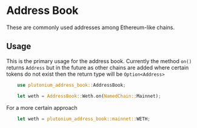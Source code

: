  # Address Book

These are commonly used addresses among Ethereum-like chains.

## Usage

This is the primary usage for the address book. Currently the method `on()` returns `Address` but in the future as other chains are added where certain tokens do not exist then the return type will be `Option<Address>`

```rust
    use plutonium_address_book::AddressBook;

    let weth = AddressBook::Weth.on(NamedChain::Mainnet);
```

For a more certain approach

```rust
    let weth = plutonium_address_book::mainnet::WETH;
```
